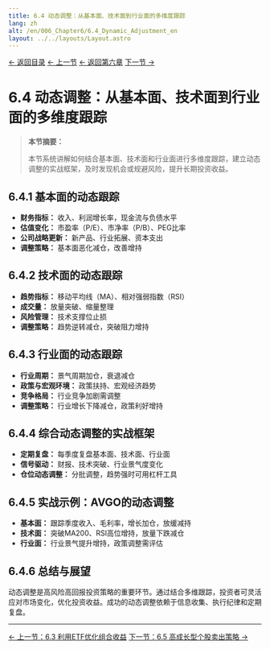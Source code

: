 ```yaml
---
title: 6.4 动态调整：从基本面、技术面到行业面的多维度跟踪
lang: zh
alt: /en/006_Chapter6/6.4_Dynamic_Adjustment_en
layout: ../../layouts/Layout.astro
---
```


<div class="top-nav">
  <a href="/">← 返回目录</a>
  <a href="/006_Chapter6/6.3_ETF_Optimization_CN">← 上一节</a>
  <a href="/006_Chapter6_Trading_Strategies_and_Execution_CN">← 返回第六章</a>
  <a href="/006_Chapter6/6.5_Growth_Stock_Exit_CN">下一节 →</a>
</div>

# 6.4 动态调整：从基本面、技术面到行业面的多维度跟踪

> **本节摘要：**
> 
> 本节系统讲解如何结合基本面、技术面和行业面进行多维度跟踪，建立动态调整的实战框架，及时发现机会或规避风险，提升长期投资收益。

## 6.4.1 基本面的动态跟踪

- **财务指标：** 收入、利润增长率，现金流与负债水平
- **估值变化：** 市盈率（P/E）、市净率（P/B）、PEG比率
- **公司战略更新：** 新产品、行业拓展、资本支出
- **调整策略：** 基本面恶化减仓，改善增持

## 6.4.2 技术面的动态跟踪

- **趋势指标：** 移动平均线（MA）、相对强弱指数（RSI）
- **成交量：** 放量突破、缩量整理
- **风险管理：** 技术支撑位止损
- **调整策略：** 趋势逆转减仓，突破阻力增持

## 6.4.3 行业面的动态跟踪

- **行业周期：** 景气周期加仓，衰退减仓
- **政策与宏观环境：** 政策扶持、宏观经济趋势
- **竞争格局：** 行业竞争加剧需调整
- **调整策略：** 行业增长下降减仓，政策利好增持

## 6.4.4 综合动态调整的实战框架

- **定期复盘：** 每季度复盘基本面、技术面、行业面
- **信号驱动：** 财报、技术突破、行业景气度变化
- **仓位动态调整：** 分批调整，趋势强时可用杠杆工具

## 6.4.5 实战示例：AVGO的动态调整

- **基本面：** 跟踪季度收入、毛利率，增长加仓，放缓减持
- **技术面：** 突破MA200、RSI高位增持，放量下跌减仓
- **行业面：** 行业景气提升增持，政策调整需评估

## 6.4.6 总结与展望

动态调整是高风险高回报投资策略的重要环节。通过结合多维跟踪，投资者可灵活应对市场变化，优化投资收益。成功的动态调整依赖于信息收集、执行纪律和定期复盘。

---

<div class="bottom-nav">
  <a href="/006_Chapter6/6.3_ETF_Optimization_CN">← 上一节：6.3 利用ETF优化组合收益</a>
  <a href="/006_Chapter6/6.5_Growth_Stock_Exit_CN">下一节：6.5 高成长型个股卖出策略 →</a>
</div> 